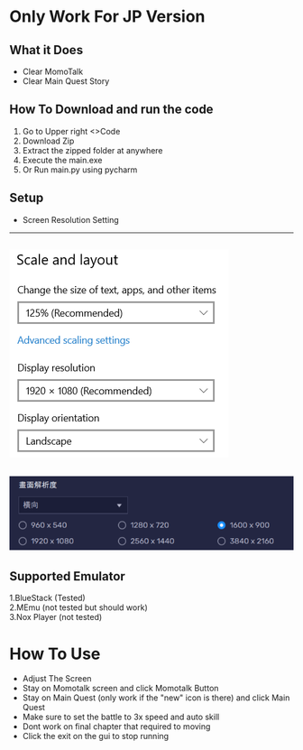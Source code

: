 # Only Work For JP Version

## What it Does
* Clear MomoTalk
* Clear Main Quest Story

## How To Download and run the code
1. Go to Upper right <>Code
2. Download Zip
3. Extract the zipped folder at anywhere
4. Execute the main.exe
5. Or Run main.py using pycharm

## Setup
* Screen Resolution Setting
---
![screen resolution image](github_img/screen_resolution.png)
---
![emulator_screen resolution image](github_img/emulator_screen_resolution.png)
---

## Supported Emulator
1.BlueStack (Tested)    
2.MEmu (not tested but should work)    
3.Nox Player (not tested)    

# How To Use
* Adjust The Screen
* Stay on Momotalk screen and click Momotalk Button
* Stay on Main Quest (only work if the "new" icon is there) and click Main Quest
* Make sure to set the battle to 3x speed and auto skill
* Dont work on final chapter that required to moving
* Click the exit on the gui to stop running
